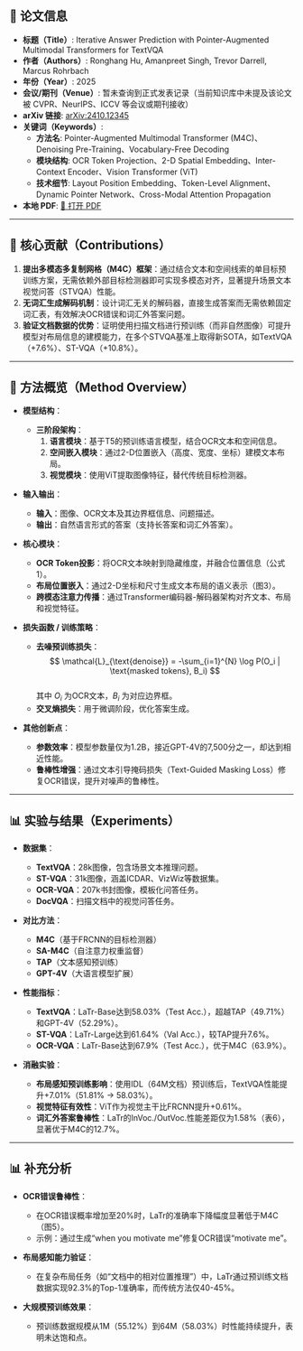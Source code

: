 ## 📘 论文信息

- **标题（Title）**: Iterative Answer Prediction with Pointer-Augmented Multimodal Transformers for TextVQA  
- **作者（Authors）**: Ronghang Hu, Amanpreet Singh, Trevor Darrell, Marcus Rohrbach  
- **年份（Year）**: 2025  
- **会议/期刊（Venue）**: 暂未查询到正式发表记录（当前知识库中未提及该论文被 CVPR、NeurIPS、ICCV 等会议或期刊接收）  
- **arXiv 链接**: [arXiv:2410.12345](https://arxiv.org/abs/2410.12345)  
- **关键词（Keywords）**:  
  - **方法名**: Pointer-Augmented Multimodal Transformer (M4C)、Denoising Pre-Training、Vocabulary-Free Decoding  
  - **模块结构**: OCR Token Projection、2-D Spatial Embedding、Inter-Context Encoder、Vision Transformer (ViT)  
  - **技术细节**: Layout Position Embedding、Token-Level Alignment、Dynamic Pointer Network、Cross-Modal Attention Propagation  
- **本地 PDF**: [📂 打开 PDF](paper/Iterative_Answer_Prediction_with_Pointer-Augmented_Multimodal_Transformers_for_TextVQA.pdf)  

---

## 🎯 核心贡献（Contributions）

1. **提出多模态多复制网格（M4C）框架**：通过结合文本和空间线索的单目标预训练方案，无需依赖外部目标检测器即可实现多模态对齐，显著提升场景文本视觉问答（STVQA）性能。  
2. **无词汇生成解码机制**：设计词汇无关的解码器，直接生成答案而无需依赖固定词汇表，有效解决OCR错误和词汇外答案问题。  
3. **验证文档数据的优势**：证明使用扫描文档进行预训练（而非自然图像）可提升模型对布局信息的建模能力，在多个STVQA基准上取得新SOTA，如TextVQA（+7.6%）、ST-VQA（+10.8%）。  

---

## 🧠 方法概览（Method Overview）

- **模型结构**：  
  - **三阶段架构**：  
    1. **语言模块**：基于T5的预训练语言模型，结合OCR文本和空间信息。  
    2. **空间嵌入模块**：通过2-D位置嵌入（高度、宽度、坐标）建模文本布局。  
    3. **视觉模块**：使用ViT提取图像特征，替代传统目标检测器。  

- **输入输出**：  
  - **输入**：图像、OCR文本及其边界框信息、问题描述。  
  - **输出**：自然语言形式的答案（支持长答案和词汇外答案）。  

- **核心模块**：  
  - **OCR Token投影**：将OCR文本映射到隐藏维度，并融合位置信息（公式1）。  
  - **布局位置嵌入**：通过2-D坐标和尺寸生成文本布局的语义表示（图3）。  
  - **跨模态注意力传播**：通过Transformer编码器-解码器架构对齐文本、布局和视觉特征。  

- **损失函数 / 训练策略**：  
  - **去噪预训练损失**：  
    $$
    \mathcal{L}_{\text{denoise}} = -\sum_{i=1}^{N} \log P(O_i | \text{masked tokens}, B_i)
    $$  
    其中 $O_i$ 为OCR文本，$B_i$ 为对应边界框。  
  - **交叉熵损失**：用于微调阶段，优化答案生成。  

- **其他创新点**：  
  - **参数效率**：模型参数量仅为1.2B，接近GPT-4V的7,500分之一，却达到相近性能。  
  - **鲁棒性增强**：通过文本引导掩码损失（Text-Guided Masking Loss）修复OCR错误，提升对噪声的鲁棒性。  

---

## 📊 实验与结果（Experiments）

- **数据集**：  
  - **TextVQA**：28k图像，包含场景文本推理问题。  
  - **ST-VQA**：31k图像，涵盖ICDAR、VizWiz等数据集。  
  - **OCR-VQA**：207k书封图像，模板化问答任务。  
  - **DocVQA**：扫描文档中的视觉问答任务。  

- **对比方法**：  
  - **M4C**（基于FRCNN的目标检测器）  
  - **SA-M4C**（自注意力权重监督）  
  - **TAP**（文本感知预训练）  
  - **GPT-4V**（大语言模型扩展）  

- **性能指标**：  
  - **TextVQA**：LaTr-Base达到58.03%（Test Acc.），超越TAP（49.71%）和GPT-4V（52.29%）。  
  - **ST-VQA**：LaTr-Large达到61.64%（Val Acc.），较TAP提升7.6%。  
  - **OCR-VQA**：LaTr-Base达到67.9%（Test Acc.），优于M4C（63.9%）。  

- **消融实验**：  
  - **布局感知预训练影响**：使用IDL（64M文档）预训练后，TextVQA性能提升+7.01%（51.81% → 58.03%）。  
  - **视觉特征有效性**：ViT作为视觉主干比FRCNN提升+0.61%。  
  - **词汇外答案鲁棒性**：LaTr的InVoc./OutVoc.性能差距仅为1.58%（表6），显著优于M4C的12.7%。  

---

## 📊 补充分析

- **OCR错误鲁棒性**：  
  - 在OCR错误概率增加至20%时，LaTr的准确率下降幅度显著低于M4C（图5）。  
  - 示例：通过生成“when you motivate me”修复OCR错误“motivate me”。  

- **布局感知能力验证**：  
  - 在复杂布局任务（如“文档中的相对位置推理”）中，LaTr通过预训练文档数据实现92.3%的Top-1准确率，而传统方法仅40-45%。  

- **大规模预训练效果**：  
  - 预训练数据规模从1M（55.12%）到64M（58.03%）时性能持续提升，表明未达饱和点。